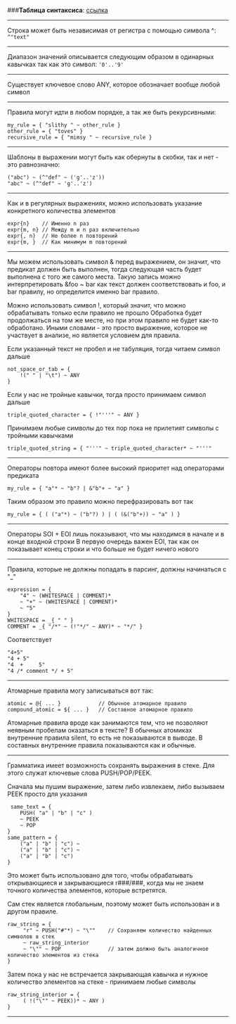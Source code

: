 
###**Таблица синтаксиса**: [ссылка](https://pest.rs/book/grammars/syntax.html#cheat-sheet)

---
Строка может быть независимая от регистра c помощью символа ^: 
`^"text"`

---

Диапазон значений описывается следующим образом в одинарных кавычках так как это символ: `'0'..'9'`

---

Существует ключевое слово ANY, которое обозначает вообще любой символ

---

Правила могут идти в любом порядке, а так же быть рекурсивными:
```
my_rule = { "slithy " ~ other_rule }
other_rule = { "toves" }
recursive_rule = { "mimsy " ~ recursive_rule }
```

---

Шаблоны в выражении могут быть как обернуты в скобки, так и нет - это равнозначно:
```
("abc") ~ (^"def" ~ ('g'..'z'))
"abc" ~ (^"def" ~ 'g'..'z')
```

---

Как и в регулярных выражениях, можно использовать указание конкретного количества элементов
```
expr{n}    // Именно n раз
expr{m, n} // Между m и n раз включительно
expr{, n}  // Не более n повторений
expr{m, }  // Как минимум m повторений
```

---

Мы можем использовать символ & перед выражением, он значит, что предикат должен быть выполнен, тогда следующая часть будет выполнена с того же самого места.
Такую запись можно интерпретировать &foo ~ bar как текст должен соответствовать и foo, и bar правилу, но определится именно bar правило.

Можно использовать символ !, который значит, что можно обрабатывать только если правило не прошло
Обработка будет продолжаться на том же месте, но при этом правило не будет как-то обработано.
Иными словами - это просто выражение, которое не участвует в анализе, но является условием для правила.

Если указанный текст не пробел и не табуляция, тогда читаем символ дальше
```
not_space_or_tab = {
    !(" " | "\t") ~ ANY
}
```

Если у нас не тройные кавычки, тогда просто принимаем символ дальше
```
triple_quoted_character = { !"'''" ~ ANY }
```
 
Принимаем любые символы до тех пор пока не прилетият символы с тройными кавычками
```
triple_quoted_string = { "'''" ~ triple_quoted_character* ~ "'''"
```

---

Операторы повтора имеют более высокий приоритет над операторами предиката

```
my_rule = { "a"* ~ "b"? | &"b"+ ~ "a" }
```

Таким образом это правило можно перефразировать вот так
```
my_rule = { ( ("a"*) ~ ("b"?) ) | ( (&("b"+)) ~ "a" ) }
```

---

Операторы SOI + EOI лишь показывают, что мы находимся в начале и в конце входной строки
В первую очередь важен EOI, так как он показывает конец строки и что больше не будет ничего нового

---

Правила, которые не должны попадать в парсинг, должны начинаться с "_"
```
expression = {
    "4" ~ (WHITESPACE | COMMENT)*
    ~ "+" ~ (WHITESPACE | COMMENT)*
    ~ "5"
}
WHITESPACE = _{ " " }
COMMENT = _{ "/*" ~ (!"*/" ~ ANY)* ~ "*/" }
```
Соответствует
```
"4+5"
"4 + 5"
"4  +     5"
"4 /* comment */ + 5"
```

---

Атомарные правила могу записываться вот так:
```
atomic = @{ ... }            // Обычное атомарное правило
compound_atomic = ${ ... }   // Составное атомарное правило
```

Атомарные правила вроде как занимаются тем, что не позволяют неявным пробелам оказаться в тексте?
В обычных атомиках внутренние правила silent, то есть не показываются в выводе.
В составных внутренние правила показываются как и обычные.

---

Грамматика имеет возможность сохранять выражения в стеке.
Для этого служат ключевые слова PUSH/POP/PEEK.
 
Сначала мы пушим выражение, затем либо извлекаем, либо вызываем PEEK просто для указания
```
 same_text = {
    PUSH( "a" | "b" | "c" )
    ~ PEEK
    ~ POP
}
same_pattern = {
    ("a" | "b" | "c") ~ 
    ("a" | "b" | "c") ~ 
    ("a" | "b" | "c")
}
```

Это может быть использовано для того, чтобы обрабатывать открывающиеся и закрывающиеся r###/###, когда мы не знаем точного количества элементов, которые встретятся.

Сам стек является глобальным, поэтому может быть использован и в другом правиле.
```
raw_string = {
     "r" ~ PUSH("#"*) ~ "\""    // Сохраняем количество найденных символов в стек
     ~ raw_string_interior
     ~ "\"" ~ POP               // затем должно быть аналогичное количество элементов из стека
}
```
Затем пока у нас не встречается закрывающая кавычка и нужное количество элементов на стеке - принимаем любые символы
```
raw_string_interior = {
     ( !("\"" ~ PEEK))* ~ ANY )
}
```

---
